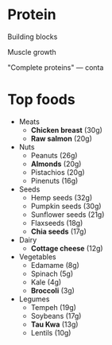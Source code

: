 # Protein

Building blocks

Muscle growth

"Complete proteins" — conta

# Top foods

* Meats
    * **Chicken breast** (30g)
    * **Raw salmon** (20g)
* Nuts
    * Peanuts (26g)
    * **Almonds** (20g)
    * Pistachios (20g)
    * Pinenuts (16g)
* Seeds
    * Hemp seeds (32g)
    * Pumpkin seeds (30g)
    * Sunflower seeds (21g)
    * Flaxseeds (18g)
    * **Chia seeds** (17g)
* Dairy
    * **Cottage cheese** (12g)
* Vegetables
    * Edamame (8g)
    * Spinach (5g)
    * Kale (4g)
    * **Broccoli** (3g)
* Legumes
    * Tempeh (19g)
    * Soybeans (17g)
    * **Tau Kwa** (13g)
    * Lentils (10g)
